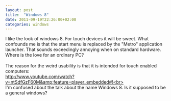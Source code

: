 ```yaml
---
layout: post
title:  "Windows 8"
date: 2011-09-19T22:26:00+02:00
categories: windows
---
```


I like the look of windows 8. For touch devices it will be sweet. What confounds me is that the start menu is replaced by the "Metro" application launcher. That sounds exceedingly annoying when on standard hardware. Where is the love for an ordinary PC?<br><br>
The reason for the weird usability is that it is intended for touch enabled computers:<br>
http://www.youtube.com/watch?v=ntSdfGzF60M&amp;feature=player_embedded#!<br><br>
I'm confused about the talk about the name Windows 8. Is it supposed to be a general windows?
<div style="clear: both;"></div>